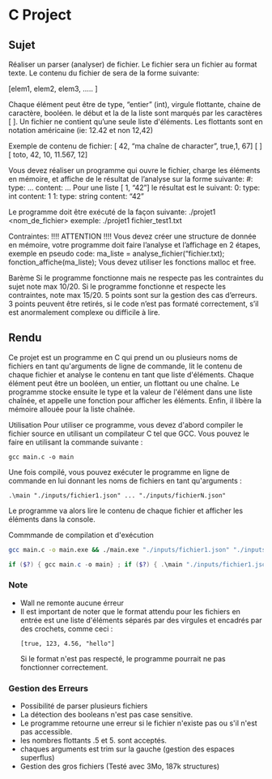 # C Project
## Sujet
Réaliser un parser (analyser) de fichier.
Le fichier sera un fichier au format texte. Le contenu du fichier de sera de la forme suivante:

[elem1, elem2, elem3, ….. ]

Chaque élément peut être de type, “entier” (int), virgule flottante, chaine de caractère,
booléen. le début et la de la liste sont marqués par les caractères [ ].
Un fichier ne contient qu’une seule liste d'éléments.
Les flottants sont en notation américaine (ie: 12.42 et non 12,42)

Exemple de contenu de fichier:
[ 42, “ma chaîne de character”, true,1, 67]
[ ]
[ toto, 42, 10, 11.567, 12]

Vous devez réaliser un programme qui ouvre le fichier, charge les éléments en mémoire, et affiche de le résultat de l’analyse sur la forme suivante:
#:
type: ...
content: ...
Pour une liste [ 1, “42”] le résultat est le suivant:
0:
type: int
content: 1
1:
type: string
content: “42”

Le programme doit être exécuté de la façon suivante:
./projet1 <nom_de_fichier>
exemple:
./projet1 fichier_test1.txt

Contraintes: !!!! ATTENTION !!!!
Vous devez créer une structure de donnée en mémoire, votre programme doit faire l’analyse
et l’affichage en 2 étapes, exemple en pseudo code:
ma_liste = analyse_fichier(“fichier.txt);
fonction_affiche(ma_liste);
Vous devez utiliser les fonctions malloc et free.

Barème
Si le programme fonctionne mais ne respecte pas les contraintes du sujet note max 10/20.
Si le programme fonctionne et respecte les contraintes, note max 15/20.
5 points sont sur la gestion des cas d’erreurs.
3 points peuvent être retirés, si le code n’est pas formaté correctement, s’il est
anormalement complexe ou difficile à lire.

## Rendu
Ce projet est un programme en C qui prend un ou plusieurs noms de fichiers en tant qu'arguments de ligne de commande, lit le contenu de chaque fichier et analyse le contenu en tant que liste d'éléments. Chaque élément peut être un booléen, un entier, un flottant ou une chaîne. Le programme stocke ensuite le type et la valeur de l'élément dans une liste chaînée, et appelle une fonction pour afficher les éléments. Enfin, il libère la mémoire allouée pour la liste chaînée.

Utilisation
Pour utiliser ce programme, vous devez d'abord compiler le fichier source en utilisant un compilateur C tel que GCC. Vous pouvez le faire en utilisant la commande suivante :

```
gcc main.c -o main
```
Une fois compilé, vous pouvez exécuter le programme en ligne de commande en lui donnant les noms de fichiers en tant qu'arguments :

```
.\main "./inputs/fichier1.json" ... "./inputs/fichierN.json"
```
Le programme va alors lire le contenu de chaque fichier et afficher les éléments dans la console.

Commmande de compilation et d'exécution
```sh
gcc main.c -o main.exe && ./main.exe "./inputs/fichier1.json" "./inputs/fichier2.json"
```
```powershell
if ($?) { gcc main.c -o main} ; if ($?) { .\main "./inputs/fichier1.json"}
```

### Note
- Wall ne remonte aucune érreur  
- Il est important de noter que le format attendu pour les fichiers en entrée est une liste d'éléments séparés par des virgules et encadrés par des crochets, comme ceci :
    ```
    [true, 123, 4.56, "hello"]
    ```
    Si le format n'est pas respecté, le programme pourrait ne pas fonctionner correctement.

### Gestion des Erreurs
- Possibilité de parser plusieurs fichiers
- La détection des booleans n'est pas case sensitive.
- Le programme retourne une erreur si le fichier n'existe pas ou s'il n'est pas accessible.
- les nombres flottants .5 et 5. sont acceptés.
- chaques arguments est trim sur la gauche (gestion des espaces superflus)
- Gestion des gros fichiers (Testé avec 3Mo, 187k structures)